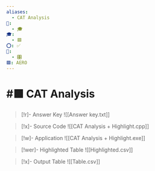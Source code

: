```yaml
---
aliases:
  - CAT Analysis
📁:
  - 🎓
🎓:
  - 🟩
⭕: ✅
🔢:
  - 🎛️
🟩: AERO
---
```

# #🟩 CAT Analysis
> [!r]- Answer Key
> ![[Answer key.txt]]

> [!x]- Source Code
> ![[CAT Analysis + Highlight.cpp]]

> [!w]- Application
> ![[CAT Analysis + Highlight.exe]]

> [!wer]- Highlighted Table
> ![[Highlighted.csv]]

> [!x]- Output Table
> ![[Table.csv]]